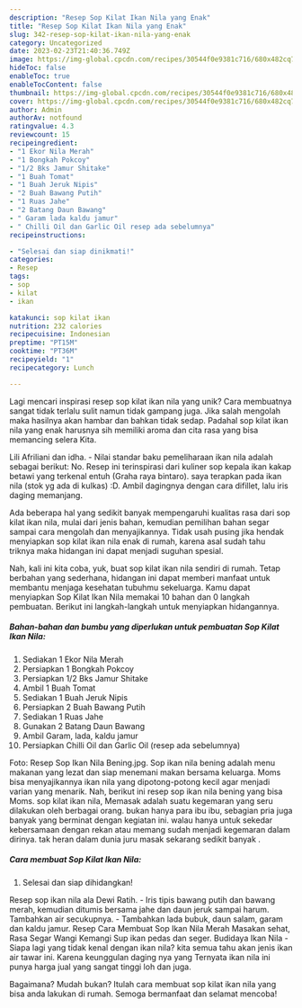 ```yaml
---
description: "Resep Sop Kilat Ikan Nila yang Enak"
title: "Resep Sop Kilat Ikan Nila yang Enak"
slug: 342-resep-sop-kilat-ikan-nila-yang-enak
category: Uncategorized
date: 2023-02-23T21:40:36.749Z
image: https://img-global.cpcdn.com/recipes/30544f0e9381c716/680x482cq70/sop-kilat-ikan-nila-foto-resep-utama.jpg
hideToc: false
enableToc: true
enableTocContent: false
thumbnail: https://img-global.cpcdn.com/recipes/30544f0e9381c716/680x482cq70/sop-kilat-ikan-nila-foto-resep-utama.jpg
cover: https://img-global.cpcdn.com/recipes/30544f0e9381c716/680x482cq70/sop-kilat-ikan-nila-foto-resep-utama.jpg
author: Admin
authorAv: notfound
ratingvalue: 4.3
reviewcount: 15
recipeingredient:
- "1 Ekor Nila Merah"
- "1 Bongkah Pokcoy"
- "1/2 Bks Jamur Shitake"
- "1 Buah Tomat"
- "1 Buah Jeruk Nipis"
- "2 Buah Bawang Putih"
- "1 Ruas Jahe"
- "2 Batang Daun Bawang"
- " Garam lada kaldu jamur"
- " Chilli Oil dan Garlic Oil resep ada sebelumnya"
recipeinstructions:

- "Selesai dan siap dinikmati!"
categories:
- Resep
tags:
- sop
- kilat
- ikan

katakunci: sop kilat ikan 
nutrition: 232 calories
recipecuisine: Indonesian
preptime: "PT15M"
cooktime: "PT36M"
recipeyield: "1"
recipecategory: Lunch

---
```





Lagi mencari inspirasi resep sop kilat ikan nila yang unik? Cara membuatnya sangat tidak terlalu sulit namun tidak gampang juga. Jika salah mengolah maka hasilnya akan hambar dan bahkan tidak sedap. Padahal sop kilat ikan nila yang enak harusnya sih memiliki aroma dan cita rasa yang bisa memancing selera Kita.





Lili Afriliani dan idha. - Nilai standar baku pemeliharaan ikan nila adalah sebagai berikut: No. Resep ini terinspirasi dari kuliner sop kepala ikan kakap betawi yang terkenal entuh (Graha raya bintaro). saya terapkan pada ikan nila (stok yg ada di kulkas) :D. Ambil dagingnya dengan cara difillet, lalu iris daging memanjang.

Ada beberapa hal yang sedikit banyak mempengaruhi kualitas rasa dari sop kilat ikan nila, mulai dari jenis bahan, kemudian pemilihan bahan segar sampai cara mengolah dan menyajikannya. Tidak usah pusing jika hendak menyiapkan sop kilat ikan nila enak di rumah, karena asal sudah tahu triknya maka hidangan ini dapat menjadi suguhan spesial.






Nah, kali ini kita coba, yuk, buat sop kilat ikan nila sendiri di rumah. Tetap berbahan yang sederhana, hidangan ini dapat memberi manfaat untuk membantu menjaga kesehatan tubuhmu sekeluarga. Kamu dapat menyiapkan Sop Kilat Ikan Nila memakai 10 bahan dan 0 langkah pembuatan. Berikut ini langkah-langkah untuk menyiapkan hidangannya.

<!--inarticleads1-->

##### Bahan-bahan dan bumbu yang diperlukan untuk pembuatan Sop Kilat Ikan Nila:

1. Sediakan 1 Ekor Nila Merah
1. Persiapkan 1 Bongkah Pokcoy
1. Persiapkan 1/2 Bks Jamur Shitake
1. Ambil 1 Buah Tomat
1. Sediakan 1 Buah Jeruk Nipis
1. Persiapkan 2 Buah Bawang Putih
1. Sediakan 1 Ruas Jahe
1. Gunakan 2 Batang Daun Bawang
1. Ambil  Garam, lada, kaldu jamur
1. Persiapkan  Chilli Oil dan Garlic Oil (resep ada sebelumnya)


Foto: Resep Sop Ikan Nila Bening.jpg. Sop ikan nila bening adalah menu makanan yang lezat dan siap menemani makan bersama keluarga. Moms bisa menyajikannya ikan nila yang dipotong-potong kecil agar menjadi varian yang menarik. Nah, berikut ini resep sop ikan nila bening yang bisa Moms. sop kilat ikan nila, Memasak adalah suatu kegemaran yang seru dilakukan oleh berbagai orang. bukan hanya para ibu ibu, sebagian pria juga banyak yang berminat dengan kegiatan ini. walau hanya untuk sekedar kebersamaan dengan rekan atau memang sudah menjadi kegemaran dalam dirinya. tak heran dalam dunia juru masak sekarang sedikit banyak . 

<!--inarticleads2-->

##### Cara membuat Sop Kilat Ikan Nila:


1. Selesai dan siap dihidangkan!

Resep sop ikan nila ala Dewi Ratih. - Iris tipis bawang putih dan bawang merah, kemudian ditumis bersama jahe dan daun jeruk sampai harum. Tambahkan air secukupnya. - Tambahkan lada bubuk, daun salam, garam dan kaldu jamur. Resep Cara Membuat Sop Ikan Nila Merah Masakan sehat, Rasa Segar Wangi Kemangi Sup ikan pedas dan seger. Budidaya Ikan Nila -Siapa lagi yang tidak kenal dengan ikan nila? kita semua tahu akan jenis ikan air tawar ini. Karena keunggulan daging nya yang Ternyata ikan nila ini punya harga jual yang sangat tinggi loh dan juga. 

Bagaimana? Mudah bukan? Itulah cara membuat sop kilat ikan nila yang bisa anda lakukan di rumah. Semoga bermanfaat dan selamat mencoba!

